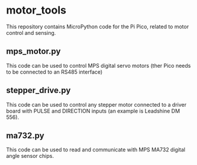 # motor_tools

This repository contains MicroPython code for the Pi Pico, related to motor control and sensing.

## mps_motor.py
This code can be used to control MPS digital servo motors (ther Pico needs to be connected to an RS485 interface)

## stepper_drive.py
This code can be used to control any stepper motor connected to a driver board with PULSE and DIRECTION inputs (an example is Leadshine DM 556).

## ma732.py
This code can be used to read and communicate with MPS MA732 digital angle sensor chips.

